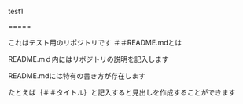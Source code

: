 test1

=====

これはテスト用のリポジトリです
＃＃README.mdとは

README.mｄ内にはリポジトリの説明を記入します

README.mdには特有の書き方が存在します

たとえば｛＃＃タイトル｝と記入すると見出しを作成することができます
